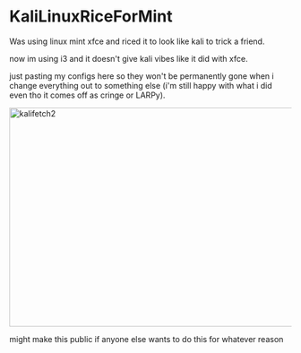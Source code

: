 # KaliLinuxRiceForMint

Was using linux mint xfce and riced it to look like kali to trick a friend.

now im using i3 and it doesn't give kali vibes like it did with xfce.

just pasting my configs here so they won't be permanently gone when i change everything out to something else (i'm still happy with what i did even tho it comes off as cringe or LARPy).


<img width="646" height="391" alt="kalifetch2" src="https://github.com/user-attachments/assets/31ac8b6e-9947-4753-9adb-39de32e00535" />

might make this public if anyone else wants to do this for whatever reason
